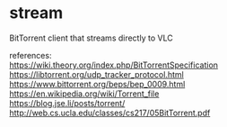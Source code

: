 # stream
BitTorrent client that streams directly to VLC

references: \
https://wiki.theory.org/index.php/BitTorrentSpecification \
https://libtorrent.org/udp_tracker_protocol.html \
https://www.bittorrent.org/beps/bep_0009.html \
https://en.wikipedia.org/wiki/Torrent_file \
https://blog.jse.li/posts/torrent/ \
http://web.cs.ucla.edu/classes/cs217/05BitTorrent.pdf 
